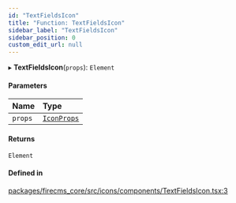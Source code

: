 ```yaml
---
id: "TextFieldsIcon"
title: "Function: TextFieldsIcon"
sidebar_label: "TextFieldsIcon"
sidebar_position: 0
custom_edit_url: null
---
```


▸ **TextFieldsIcon**(`props`): `Element`

#### Parameters

| Name | Type |
| :------ | :------ |
| `props` | [`IconProps`](../types/IconProps.md) |

#### Returns

`Element`

#### Defined in

[packages/firecms_core/src/icons/components/TextFieldsIcon.tsx:3](https://github.com/FireCMSco/firecms/blob/d45f3739/packages/firecms_core/src/icons/components/TextFieldsIcon.tsx#L3)
